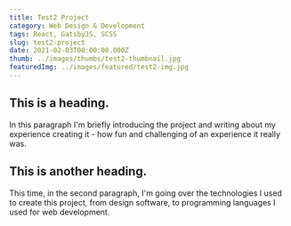 ```yaml
---
title: Test2 Project
category: Web Design & Development
tags: React, GatsbyJS, SCSS
slug: test2-project
date: 2021-02-03T00:00:00.000Z
thumb: ../images/thumbs/test2-thumbnail.jpg
featuredImg: ../images/featured/test2-img.jpg
---
```


## This is a heading.

In this paragraph I'm briefly introducing the project and writing about my experience creating it - how fun and challenging of an experience it really was.

## This is another heading.

This time, in the second paragraph, I'm going over the technologies I used to create this project, from design software, to programming languages I used for web development.
